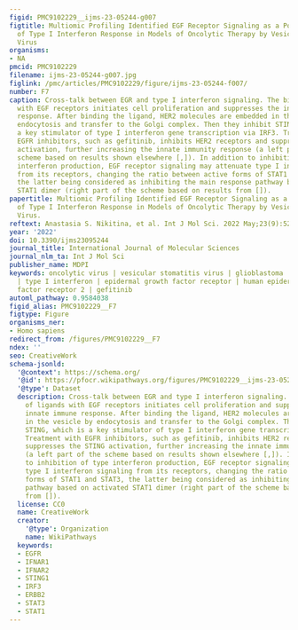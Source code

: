```yaml
---
figid: PMC9102229__ijms-23-05244-g007
figtitle: Multiomic Profiling Identified EGF Receptor Signaling as a Potential Inhibitor
  of Type I Interferon Response in Models of Oncolytic Therapy by Vesicular Stomatitis
  Virus
organisms:
- NA
pmcid: PMC9102229
filename: ijms-23-05244-g007.jpg
figlink: /pmc/articles/PMC9102229/figure/ijms-23-05244-f007/
number: F7
caption: Cross-talk between EGR and type I interferon signaling. The binding of ligands
  with EGF receptors initiates cell proliferation and suppresses the innate immune
  response. After binding the ligand, HER2 molecules are embedded in the vesicle by
  endocytosis and transfer to the Golgi complex. Then they inhibit STING, which is
  a key stimulator of type I interferon gene transcription via IRF3. Treatment with
  EGFR inhibitors, such as gefitinib, inhibits HER2 receptors and suppresses the STING
  activation, further increasing the innate immunity response (a left part of the
  scheme based on results shown elsewhere [,]). In addition to inhibition of type
  interferon production, EGF receptor signaling may attenuate type I interferon signaling
  from its receptors, changing the ratio between active forms of STAT1 and STAT3,
  the latter being considered as inhibiting the main response pathway based on activated
  STAT1 dimer (right part of the scheme based on results from []).
papertitle: Multiomic Profiling Identified EGF Receptor Signaling as a Potential Inhibitor
  of Type I Interferon Response in Models of Oncolytic Therapy by Vesicular Stomatitis
  Virus.
reftext: Anastasia S. Nikitina, et al. Int J Mol Sci. 2022 May;23(9):5244.
year: '2022'
doi: 10.3390/ijms23095244
journal_title: International Journal of Molecular Sciences
journal_nlm_ta: Int J Mol Sci
publisher_name: MDPI
keywords: oncolytic virus | vesicular stomatitis virus | glioblastoma | osteosarcoma
  | type I interferon | epidermal growth factor receptor | human epidermal growth
  factor receptor 2 | gefitinib
automl_pathway: 0.9584038
figid_alias: PMC9102229__F7
figtype: Figure
organisms_ner:
- Homo sapiens
redirect_from: /figures/PMC9102229__F7
ndex: ''
seo: CreativeWork
schema-jsonld:
  '@context': https://schema.org/
  '@id': https://pfocr.wikipathways.org/figures/PMC9102229__ijms-23-05244-g007.html
  '@type': Dataset
  description: Cross-talk between EGR and type I interferon signaling. The binding
    of ligands with EGF receptors initiates cell proliferation and suppresses the
    innate immune response. After binding the ligand, HER2 molecules are embedded
    in the vesicle by endocytosis and transfer to the Golgi complex. Then they inhibit
    STING, which is a key stimulator of type I interferon gene transcription via IRF3.
    Treatment with EGFR inhibitors, such as gefitinib, inhibits HER2 receptors and
    suppresses the STING activation, further increasing the innate immunity response
    (a left part of the scheme based on results shown elsewhere [,]). In addition
    to inhibition of type interferon production, EGF receptor signaling may attenuate
    type I interferon signaling from its receptors, changing the ratio between active
    forms of STAT1 and STAT3, the latter being considered as inhibiting the main response
    pathway based on activated STAT1 dimer (right part of the scheme based on results
    from []).
  license: CC0
  name: CreativeWork
  creator:
    '@type': Organization
    name: WikiPathways
  keywords:
  - EGFR
  - IFNAR1
  - IFNAR2
  - STING1
  - IRF3
  - ERBB2
  - STAT3
  - STAT1
---
```

